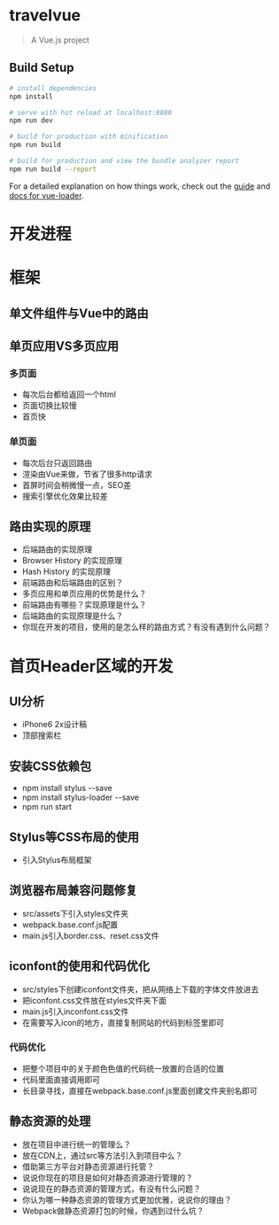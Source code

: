 # travelvue

> A Vue.js project 

## Build Setup

``` bash
# install dependencies
npm install

# serve with hot reload at localhost:8080
npm run dev

# build for production with minification
npm run build

# build for production and view the bundle analyzer report
npm run build --report
```

For a detailed explanation on how things work, check out the [guide](http://vuejs-templates.github.io/webpack/) and [docs for vue-loader](http://vuejs.github.io/vue-loader).


# 开发进程

# 框架
## 单文件组件与Vue中的路由
## 单页应用VS多页应用
### 多页面
- 每次后台都给返回一个html
- 页面切换比较慢
- 首页快
### 单页面
- 每次后台只返回路由
- 渲染由Vue来做，节省了很多http请求
- 首屏时间会稍微慢一点，SEO差
- 搜索引擎优化效果比较差
## 路由实现的原理
- 后端路由的实现原理
- Browser History 的实现原理
- Hash History 的实现原理
- 前端路由和后端路由的区别？
- 多页应用和单页应用的优势是什么？
- 前端路由有哪些？实现原理是什么？
- 后端路由的实现原理是什么？
- 你现在开发的项目，使用的是怎么样的路由方式？有没有遇到什么问题？

# 首页Header区域的开发
## UI分析
- iPhone6 2x设计稿
- 顶部搜索栏

## 安装CSS依赖包
- npm install stylus --save 
- npm install stylus-loader --save 
- npm run start 

## Stylus等CSS布局的使用
- 引入Stylus布局框架

## 浏览器布局兼容问题修复
- src/assets下引入styles文件夹
- webpack.base.conf.js配置
- main.js引入border.css、reset.css文件

## iconfont的使用和代码优化
- src/styles下创建iconfont文件夹，把从网络上下载的字体文件放进去
- 把iconfont.css文件放在styles文件夹下面
- main.js引入inconfont.css文件
- 在需要写入icon的地方，直接复制网站的代码到标签里即可

### 代码优化
- 把整个项目中的关于颜色色值的代码统一放置的合适的位置
- 代码里面直接调用即可
- 长目录寻找，直接在webpack.base.conf.js里面创建文件夹别名即可

## 静态资源的处理
- 放在项目中进行统一的管理么？
- 放在CDN上，通过src等方法引入到项目中么？
- 借助第三方平台对静态资源进行托管？
- 说说你现在的项目是如何对静态资源进行管理的？
- 说说现在的静态资源的管理方式，有没有什么问题？
- 你认为哪一种静态资源的管理方式更加优雅，说说你的理由？
- Webpack做静态资源打包的时候，你遇到过什么坑？